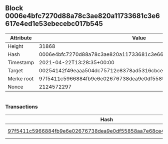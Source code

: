 ## Block 0006e4bfc7270d88a78c3ae820a11733681c3e6617e4ed1e53ebecebc017b545

Attribute | Value
--- | ---
Height | 31868
Hash | 0006e4bfc7270d88a78c3ae820a11733681c3e6617e4ed1e53ebecebc017b545
Timestamp | 2021-04-22T13:28:35+00:00
Target | 00254142f49eaaa504dc75712e8378ad5316cbcead634704b3734b6271167cc4
Merke root | 97f5411c5966884fb9e6e02676738dea9e0df55858aa7e68ce4437858ce9390d
Nonce | 2124572297

```

```

### Transactions

Hash | Amount
--- | ---
[97f5411c5966884fb9e6e02676738dea9e0df55858aa7e68ce4437858ce9390d](97f5411c5966884fb9e6e02676738dea9e0df55858aa7e68ce4437858ce9390d.md) | 10.00000000 SKEPTI 
